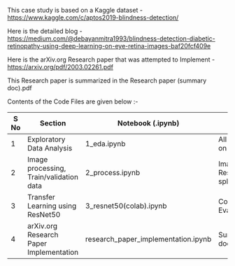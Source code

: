 This case study is based on a Kaggle dataset - https://www.kaggle.com/c/aptos2019-blindness-detection/

Here is the detailed blog - https://medium.com/@debayanmitra1993/blindness-detection-diabetic-retinopathy-using-deep-learning-on-eye-retina-images-baf20fcf409e

Here is the arXiv.org Research paper that was attempted to Implement - https://arxiv.org/pdf/2003.02261.pdf

This Research paper is summarized in the Research paper (summary doc).pdf

Contents of the Code Files are given below :-

| S No | Section  | Notebook (.ipynb) | Description | 
| ----  | --------- | --------- | --------- |
| 1 | Exploratory Data Analysis | 1_eda.ipynb | All Data Analysis & Insights on Images and classes |
| 2 | Image processing, Train/validation data | 2_process.ipynb | Image Resizing,preprocessing,data splitting |
| 3 | Transfer Learning using ResNet50 | 3_resnet50(colab).ipynb | Complete Model and Evaluation |
| 4 | arXiv.org Research Paper Implementation | research_paper_implementation.ipynb | Summary in Summary doc.pdf |
